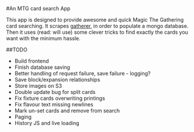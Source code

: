 #An MTG card search App

This app is designed to provide awesome and quick Magic The Gathering card searching.
It scrapes [gatherer](http://gatherer.wizards.com/Pages/Default.aspx), in order to populate a mongo database.
Then it uses (read: will use) some clever tricks to find exactly the cards you want with the minimum hassle.

##TODO

 - Build frontend
 - Finish database saving
 - Better handling of request failure, save failure - logging?
 - Save block/expansion relationships
 - Store images on S3
 - Double update bug for split cards
 - Fix fixture cards overwriting printings
 - Fix flavour text missing newlines
 - Mark un-set cards and remove from search
 - Paging
 - History JS and live loading